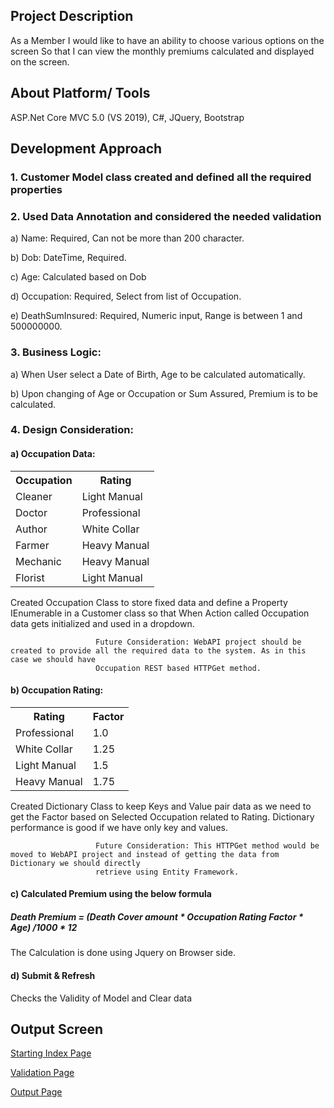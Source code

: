 <h2>Project Description</h2>

As a Member I would like to have an ability to choose various options on the screen  So that I can view the monthly premiums calculated and displayed on the screen.

<h2>About Platform/ Tools</h2>
ASP.Net Core MVC 5.0 (VS 2019), C#, JQuery, Bootstrap

<h2>Development Approach</h2>

<h3>1. Customer Model class created and defined all the required properties</h3>

<h3>2. Used Data Annotation and considered the needed validation</h3>

   <p>a) Name: Required, Can not be more than 200 character.</p>
   <p>b) Dob: DateTime, Required.</p>
   <p>c) Age: Calculated based on Dob</p>
   <p>d) Occupation: Required, Select from list of Occupation.</p>
   <p>e) DeathSumInsured: Required, Numeric input, Range is between 1 and 500000000.</p>
   
<h3>3. Business Logic:</h3>

   <p>a) When User select a Date of Birth, Age to be calculated automatically.</p>
   <p>b) Upon changing of Age or Occupation or Sum Assured, Premium is to be calculated.</p>

<h3>4. Design Consideration:</h3>

   <p><h4>a) Occupation Data: </h4>
                      <table>
                         <th>Occupation</th>
                         <th>Rating</th>
                         <tr>
                            <td>Cleaner</td>
                            <td>Light Manual</td>
                         </tr>
                         <tr>
                            <td>Doctor</td>
                            <td>Professional</td>
                         </tr>
                         <tr>
                            <td>Author</td>
                            <td>White Collar</td>
                         </tr>
                         <tr>
                            <td>Farmer</td>
                            <td>Heavy Manual</td>
                         </tr>
                         <tr>
                            <td>Mechanic</td>
                            <td>Heavy Manual</td>
                         </tr>
                           <tr>
                            <td>Florist</td>
                            <td>Light Manual</td>
                         </tr>
                      </table>
                </p>
                <p>
                       Created Occupation Class to store fixed data and define a Property IEnumerable<Occupation> in a Customer class so that When Action called 
                       Occupation data gets initialized and used in a dropdown.</p>
                       
                       Future Consideration: WebAPI project should be created to provide all the required data to the system. As in this case we should have 
                       Occupation REST based HTTPGet method.
  
   <p><h4>b) Occupation Rating: </h4>
                <table>
                         <th>Rating</th>
                         <th>Factor</th>
                         <tr>
                            <td>Professional</td>
                            <td>1.0</td>
                         </tr>
                         <tr>
                            <td>White Collar</td>
                            <td>1.25</td>
                         </tr>
                         <tr>
                            <td>Light Manual</td>
                            <td>1.5</td>
                         </tr>
                         <tr>
                            <td>Heavy Manual</td>
                            <td>1.75</td>
                         </tr>
                         </table>
                         </p>
                         <p>
                       Created Dictionary Class to keep Keys and Value pair data as we need to get the Factor based on Selected Occupation related to Rating. 
                       Dictionary performance is good if we have only key and values.</p>
                       
                       Future Consideration: This HTTPGet method would be moved to WebAPI project and instead of getting the data from Dictionary we should directly 
                       retrieve using Entity Framework.
                       
   <p><h4>c) Calculated Premium using the below formula</h4>
        <h5>
         Death Premium = (Death Cover amount * Occupation Rating Factor * Age) /1000 * 12
        </h5>         
         The Calculation is done using Jquery on Browser side.
   </p>

   <p><h4>d) Submit & Refresh</h4>
         Checks the Validity of Model and Clear data
   </p>

<h2>Output Screen</h2>
<p>
<a href="https://github.com/abdulkalam1976/MyPremium/blob/master/p1.JPG" target="_blank">
  Starting Index Page
</a>
</p>
<p>
<a href="https://github.com/abdulkalam1976/MyPremium/blob/master/p2.JPG" target="_blank">
  Validation Page
</a>
   </p>
   <p>
<a href="https://github.com/abdulkalam1976/MyPremium/blob/master/p3.JPG" target="_blank">
  Output Page
</a>
   </p>
